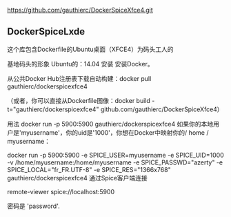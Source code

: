 https://github.com/gauthierc/DockerSpiceXfce4.git


## DockerSpiceLxde
这个库包含Dockerfile的Ubuntu桌面（XFCE4）为码头工人的

基地码头的形象
Ubuntu的：14.04
安装
安装Docker。

从公共Docker Hub注册表下载自动构建：docker pull gauthierc/dockerspicexfce4

（或者，你可以直接从Dockerfile图像：docker build -t="gauthierc/dockerspicexfce4" github.com/gauthierc/DockerSpiceXfce4）

用法
docker run -p 5900:5900 gauthierc/dockerspicexfce4
如果你的本地用户是'myusername'，你的uid是'1000'，你想在Docker中映射你的/ home / myusername：

docker run -p 5900:5900 -e SPICE_USER=myusername -e SPICE_UID=1000 -v /home/myusername:/home/myusername -e SPICE_PASSWD="azerty" -e SPICE_LOCAL="fr_FR.UTF-8" -e SPICE_RES="1366x768" gauthierc/dockerspicexfce4
通过Spice客户端连接

remote-viewer spice://localhost:5900

密码是 'password'.

